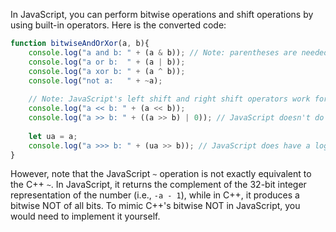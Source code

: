  In JavaScript, you can perform bitwise operations and shift operations by using built-in operators. Here is the converted code:

```javascript
function bitwiseAndOrXor(a, b){
    console.log("a and b: " + (a & b)); // Note: parentheses are needed because & has lower precedence than +
    console.log("a or b:  " + (a | b));
    console.log("a xor b: " + (a ^ b));
    console.log("not a:   " + ~a);
    
    // Note: JavaScript's left shift and right shift operators work for any positive shifting count, but not negative numbers or with zero.
    console.log("a << b: " + (a << b)); 
    console.log("a >> b: " + ((a >> b) | 0)); // JavaScript doesn't do a proper signed right shift without specifying it as unsigned. But the bitwise OR operation ensures that we get an unsigned number no matter what.
    
    let ua = a;
    console.log("a >>> b: " + (ua >> b)); // JavaScript does have a logical right shift operator, which always gives an unsigned number.
}
```

However, note that the JavaScript `~` operation is not exactly equivalent to the C++ `~`. In JavaScript, it returns the complement of the 32-bit integer representation of the number (i.e., `-a - 1`), while in C++, it produces a bitwise NOT of all bits. To mimic C++'s bitwise NOT in JavaScript, you would need to implement it yourself.

